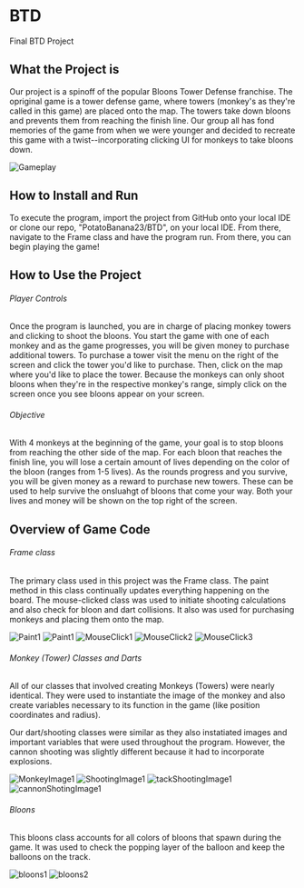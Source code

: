 # BTD
Final BTD Project

## What the Project is

Our project is a spinoff of the popular Bloons Tower Defense franchise. The opriginal game is a tower defense game, where
towers (monkey's as they're called in this game) are placed onto the map. The towers take down bloons and prevents them from
reaching the finish line. Our group all has fond memories of the game from when we were younger and decided to recreate this 
game with a twist--incorporating clicking UI for monkeys to take bloons down. 

![Gameplay](https://github.com/PotatoBanana23/BTD/blob/master/ezgif.com-gif-maker.gif)

## How to Install and Run

To execute the program, import the project from GitHub onto your local IDE or clone our repo, "PotatoBanana23/BTD", on your local IDE. From there, navigate to the 
Frame class and have the program run. From there, you can begin playing the game!

## How to Use the Project

###### Player Controls

Once the program is launched, you are in charge of placing monkey towers and clicking to shoot the bloons. You start the game
with one of each monkey and as the game progresses, you will be given money to purchase additional towers. To purchase a tower
visit the menu on the right of the screen and click the tower you'd like to purchase. Then, click on the map where you'd like to
place the tower. Because the monkeys can only shoot bloons when they're in the respective monkey's range, simply click on the screen
once you see bloons appear on your screen.

###### Objective
With 4 monkeys at the beginning of the game, your goal is to stop bloons from reaching the other side of the map. For each bloon that
reaches the finish line, you will lose a certain amount of lives depending on the color of the bloon (ranges from 1-5 lives). As the
rounds progress and you survive, you will be given money as a reward to purchase new towers. These can be used to help survive the 
onsluahgt of bloons that come your way. Both your lives and money will be shown on the top right of the screen. 

## Overview of Game Code

###### Frame class

The primary class used in this project was the Frame class. The paint method in this class continually updates everything happening
on the board. The mouse-clicked class was used to initiate shooting calculations and also check for bloon and dart collisions. 
It also was used for purchasing monkeys and placing them onto the map. 

![Paint1](https://github.com/PotatoBanana23/BTD/blob/master/paintImage1.PNG)
![Paint1](https://github.com/PotatoBanana23/BTD/blob/master/paintImage2.PNG)
![MouseClick1](https://github.com/PotatoBanana23/BTD/blob/master/mouseClickImage1.PNG)
![MouseClick2](https://github.com/PotatoBanana23/BTD/blob/master/mouseClickImage2.PNG)
![MouseClick3](https://github.com/PotatoBanana23/BTD/blob/master/mouseClickImage3.PNG)

###### Monkey (Tower) Classes and Darts

All of our classes that involved creating Monkeys (Towers) were nearly identical. They were used to instantiate the image of the monkey and also create variables necessary to its function in the game (like position coordinates and radius). 

Our dart/shooting classes were similar as they also instatiated images and important variables that were used throughout the program. However, the cannon shooting was slightly different because it had to incorporate explosions. 

![MonkeyImage1](https://github.com/PotatoBanana23/BTD/blob/master/monkeyImage1.PNG)
![ShootingImage1](https://github.com/PotatoBanana23/BTD/blob/master/shootingImage1.PNG)
![tackShootingImage1](https://github.com/PotatoBanana23/BTD/blob/master/tackShooting1.PNG)
![cannonShotingImage1](https://github.com/PotatoBanana23/BTD/blob/master/cannonShooting1.PNG)

###### Bloons

This bloons class accounts for all colors of bloons that spawn during the game. It was used to check the popping layer of the balloon and keep the balloons on the track. 

![bloons1](https://github.com/PotatoBanana23/BTD/blob/master/bloons1.PNG)
![bloons2](https://github.com/PotatoBanana23/BTD/blob/master/bloons2.PNG)

